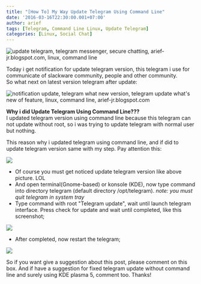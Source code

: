```yaml
---
title: "[How To] My Way Update Telegram Using Command Line"
date: '2016-03-16T22:30:00.001+07:00'
author: arief
tags: [Telegram, Command Line Linux, Update Telegram]
categories: [Linux, Social Chat]
---
```


![update telegram, telegram messenger, secure chatting, arief-jr.blogspot.com, linux, command line](https://2.bp.blogspot.com/-WCICFAk-DzQ/VuluwiyB5II/AAAAAAAADBU/Y72sc7mPig0bj_OImK_ojgnli-wfOy19w/s1600/Screenshot_20160316_212859.png)

Today i get notification for update telegram version, this telegram i use for communicate of slackware community, people and other community.  
So what next on latest version telegram after update:

![notification update, telegram what new version, telegram update what's new of feature, linux, command line, arief-jr.blogspot.com](https://2.bp.blogspot.com/-LDfHOMAWjPc/Vulx568BPsI/AAAAAAAADBg/K5s7fUESrwM01c6qagl1BgxWEqgT1GsFg/s1600/Screenshot_20160316_214102.png)

**Why i did Update Telegram Using Command Line???**  
I updated telegram version using command line because this telegram can not update without root, so i was trying to update telegram with normal user but nothing.  

This reason why i updated telegram using command line, and if did to update telegram version same with my step. Pay attention this:

![](https://4.bp.blogspot.com/-XUx4zc4NP3I/VulzploNVpI/AAAAAAAADBs/INdeUXkVtNwLDDeMh9CWbU4TIvY0EjL0w/s1600/Screenshot_20160316_212226.png)

* Of course you must get noticed update telegram version like above picture. LOL
* And open terminal(Gnome-based) or konsole (KDE), now type command into directory telegram (default directory /opt/telegram). _note: you must quit telegram in system tray_
* Type command with root "Telegram update", wait until launch telegram interface. Press check for update and wait until completed, like this screenshot;

![](https://4.bp.blogspot.com/-37V4sXsdjJU/Vul1E-JBJQI/AAAAAAAADB4/GxoRoV2PegYhE5_2IOSD2GWp2JinqCNbw/s1600/Screenshot_20160316_212606.png)

* After completed, now restart the telegram;

![](https://1.bp.blogspot.com/-TKAYRV2Y3CU/Vul65WmbEOI/AAAAAAAADCI/UYPivKGuZJkv6tz5hxnn_2HzIQAyQ02YA/s1600/Screenshot_20160316_213104.png)

So if you want give a suggestion about this post, please comment on this box. And if have a suggestion for fixed telegram update without command line and surely using KDE plasma 5, comment too. Thanks!
